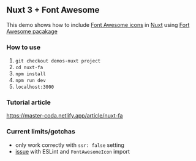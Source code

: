 ## Nuxt 3 + Font Awesome
This demo shows how to include [Font Awesome icons](https://fontawesome.com/) in [Nuxt](https://nuxt.com/) using [Fort Awesome pacakage](https://github.com/FortAwesome/Font-Awesome)

### How to use
1. `git checkout demos-nuxt project`
2. `cd nuxt-fa`
3. `npm install`
4. `npm run dev` 
5. `localhost:3000` 

### Tutorial article
https://master-coda.netlify.app/article/nuxt-fa

### Current limits/gotchas
- only work correctly with `ssr: false` setting
- [issue](https://github.com/FortAwesome/Font-Awesome/discussions/19557) with ESLint and `FontAwesomeIcon` import
